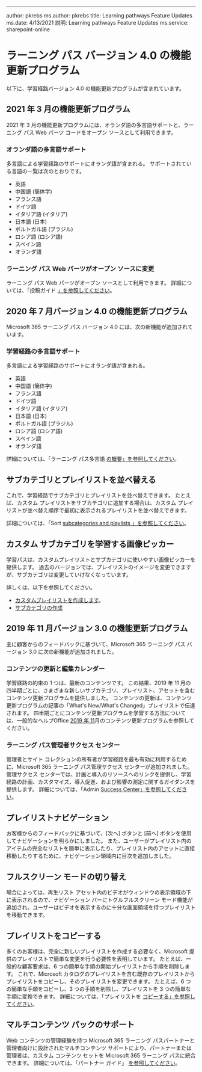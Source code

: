 ---
author: pkrebs ms.author: pkrebs title: Learning pathways Feature Updates ms.date: 4/13/2021 説明: Learning pathways Feature Updates ms.service: sharepoint-online

# <a name="learning-pathways-version-40-feature-updates"></a>ラーニング パス バージョン 4.0 の機能更新プログラム
以下に、学習経路バージョン 4.0 の機能更新プログラムが含まれています。  

## <a name="march-2021-feature-updates"></a>2021 年 3 月の機能更新プログラム
2021 年 3 月の機能更新プログラムには、オランダ語の多言語サポートと、ラーニング パス Web パーツ コードをオープン ソースとして利用できます。 

### <a name="multilingual-support-for-dutch"></a>オランダ語の多言語サポート 
多言語による学習経路のサポートにオランダ語が含まれる。 サポートされている言語の一覧は次のとおりです。 
- 英語     
- 中国語 (簡体字) 
- フランス語 
- ドイツ語 
- イタリア語 (イタリア) 
- 日本語 (日本) 
- ポルトガル語 (ブラジル) 
- ロシア語 (ロシア語) 
- スペイン語
- オランダ語 

### <a name="learning-pathways-web-part-is-now-open-source"></a>ラーニング パス Web パーツがオープン ソースに変更
ラーニング パス Web パーツがオープン ソースとして利用できます。 詳細については、「投稿ガイド [」を参照してください](https://github.com/pnp/custom-learning-office-365#contributions)。

## <a name="july-2020-version-40-feature-updates"></a>2020 年 7 月バージョン 4.0 の機能更新プログラム 

Microsoft 365 ラーニング パス バージョン 4.0 には、次の新機能が追加されています。 

### <a name="multilingual-support-for-learning-pathways"></a>学習経路の多言語サポート 
多言語による学習経路のサポートにオランダ語が含まれる。 
- 英語     
- 中国語 (簡体字) 
- フランス語 
- ドイツ語 
- イタリア語 (イタリア) 
- 日本語 (日本) 
- ポルトガル語 (ブラジル) 
- ロシア語 (ロシア語) 
- スペイン語
- オランダ語 


詳細については、「ラーニング パス多言語 [の概要」を参照してください](custom_overview.md)。 

## <a name="sort-subcategories-and-playlists"></a>サブカテゴリとプレイリストを並べ替える

これで、学習経路でサブカテゴリとプレイリストを並べ替えできます。 たとえば、カスタム プレイリストをサブカテゴリに追加する場合は、カスタム プレイリストが並べ替え順序で最初に表示されるプレイリストを並べ替えできます。 

詳細については、「Sort [subcategories and playlists 」を参照してください](custom_sortsubplay.md)。 

## <a name="image-picker-for-learning-pathways-custom-subcategories"></a>カスタム サブカテゴリを学習する画像ピッカー 
学習パスは、カスタムプレイリストとサブカテゴリに使いやすい画像ピッカーを提供します。  過去のバージョンでは、プレイリストのイメージを変更できますが、サブカテゴリは変更していけなくなっています。  

詳しくは、以下を参照してください。
- [カスタムプレイリストを作成します](custom_createnewplaylist.md)。 
- [サブカテゴリの作成](custom_createnewcat.md)

## <a name="november-2019-version-30-feature-updates"></a>2019 年 11 月バージョン 3.0 の機能更新プログラム
主に顧客からのフィードバックに基づいて、Microsoft 365 ラーニング パス バージョン 3.0 に次の新機能が追加されました。

### <a name="content-updates-and-editorial-calendar"></a>コンテンツの更新と編集カレンダー
学習経路の約束の 1 つは、最新のコンテンツです。 この結果、2019 年 11 月の四半期ごとに、さまざまな新しいサブカテゴリ、プレイリスト、アセットを含むコンテンツ更新プログラムを提供しました。 コンテンツの更新は、コンテンツ更新プログラムの記事の「What's New/What's Changed」プレイリストで伝達されます。 四半期ごとにコンテンツ更新プログラムを学習する方法については、一般的なヘルプOffice [2019 年 11](custom_contentupdates.md)月のコンテンツ更新プログラムを参照してください。

### <a name="learning-pathways-admin-success-center"></a>ラーニング パス管理者サクセス センター
管理者とサイト コレクションの所有者が学習経路を最も有効に利用するために、Microsoft 365 ラーニング パス管理サクセス センターが追加されました。 管理サクセス センターでは、計画と導入のリソースへのリンクを提供し、学習経路の計画、カスタマイズ、導入促進、および影響の測定に関するガイダンスを提供します。 詳細については、「Admin [Success Center」を参照してください](custom_successcenter.md)。

## <a name="playlist-navigation"></a>プレイリストナビゲーション
お客様からのフィードバックに基づいて、[次へ] ボタンと [前へ] ボタンを使用してナビゲーションを明らかにしました。 また、ユーザーがプレイリスト内のアイテムの完全なリストを簡単に表示したり、プレイリスト内のアセットに直接移動したりするために、ナビゲーション領域内に目次を追加しました。

## <a name="toggle-full-screen-mode"></a>フルスクリーン モードの切り替え
場合によっては、再生リスト アセット内のビデオがウィンドウの表示領域の下に表示されるので、ナビゲーション バーにトグルフルスクリーン モード機能が追加され、ユーザーはビデオを表示するのに十分な画面領域を持つプレイリストを移動できます。

## <a name="copy-a-playlist"></a>プレイリストをコピーする
多くのお客様は、完全に新しいプレイリストを作成する必要なく、Microsoft 提供のプレイリストで簡単な変更を行う必要性を表明しています。 たとえば、一般的な顧客要求は、6 つの簡単な手順の開始プレイリストから手順を削除します。 これで、Microsoft カタログのプレイリストを含む既存のプレイリストからプレイリストをコピーし、そのプレイリストを変更できます。 たとえば、6 つの簡単な手順をコピーし、3 つの手順を削除し、プレイリストを 3 つの簡単な手順に変換できます。 詳細については、「プレイリストを [コピーする」を参照してください](custom_copyplaylist.md)。

## <a name="multi-content-pack-support"></a>マルチコンテンツ パックのサポート
Web コンテンツの管理経験を持つ Microsoft 365 ラーニング パスパートナーと管理者向けに設計されたマルチコンテンツ サポートにより、パートナーまたは管理者は、カスタム コンテンツ セットを Microsoft 365 ラーニング パスに統合できます。 詳細については、「パートナー ガイド」 [を参照してください](custom_partnerguide.md)。

